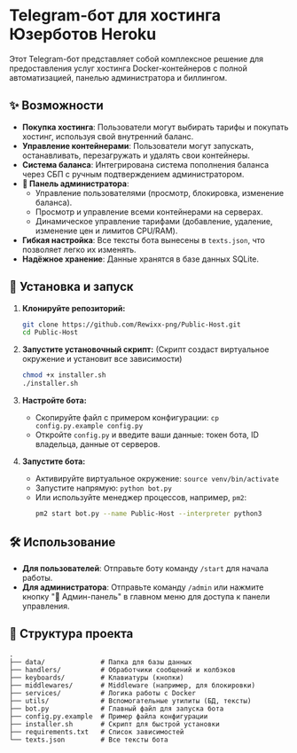  # Telegram-бот для хостинга Юзерботов Heroku

Этот Telegram-бот представляет собой комплексное решение для предоставления услуг хостинга Docker-контейнеров с полной автоматизацией, панелью администратора и биллингом.

## ✨ Возможности

- **Покупка хостинга**: Пользователи могут выбирать тарифы и покупать хостинг, используя свой внутренний баланс.
- **Управление контейнерами**: Пользователи могут запускать, останавливать, перезагружать и удалять свои контейнеры.
- **Система баланса**: Интегрирована система пополнения баланса через СБП с ручным подтверждением администратором.
- **👑 Панель администратора**:
  - Управление пользователями (просмотр, блокировка, изменение баланса).
  - Просмотр и управление всеми контейнерами на серверах.
  - Динамическое управление тарифами (добавление, удаление, изменение цен и лимитов CPU/RAM).
- **Гибкая настройка**: Все тексты бота вынесены в `texts.json`, что позволяет легко их изменять.
- **Надёжное хранение**: Данные хранятся в базе данных SQLite.

## 🚀 Установка и запуск

1.  **Клонируйте репозиторий:**
    ```bash
    git clone https://github.com/Rewixx-png/Public-Host.git
    cd Public-Host
    ```

2.  **Запустите установочный скрипт:**
    (Скрипт создаст виртуальное окружение и установит все зависимости)
    ```bash
    chmod +x installer.sh
    ./installer.sh
    ```

3.  **Настройте бота:**
    - Скопируйте файл с примером конфигурации: `cp config.py.example config.py`
    - Откройте `config.py` и введите ваши данные: токен бота, ID владельца, данные от серверов.

4.  **Запустите бота:**
    - Активируйте виртуальное окружение: `source venv/bin/activate`
    - Запустите напрямую: `python bot.py`
    - Или используйте менеджер процессов, например, `pm2`:
      ```bash
      pm2 start bot.py --name Public-Host --interpreter python3
      ```

## 🛠️ Использование

- **Для пользователей**: Отправьте боту команду `/start` для начала работы.
- **Для администратора**: Отправьте команду `/admin` или нажмите кнопку "👑 Админ-панель" в главном меню для доступа к панели управления.

## 📁 Структура проекта

```
.
├── data/              # Папка для базы данных
├── handlers/          # Обработчики сообщений и колбэков
├── keyboards/         # Клавиатуры (кнопки)
├── middlewares/       # Middleware (например, для блокировки)
├── services/          # Логика работы с Docker
├── utils/             # Вспомогательные утилиты (БД, тексты)
├── bot.py             # Главный файл для запуска бота
├── config.py.example  # Пример файла конфигурации
├── installer.sh       # Скрипт для быстрой установки
├── requirements.txt   # Список зависимостей
└── texts.json         # Все тексты бота
```